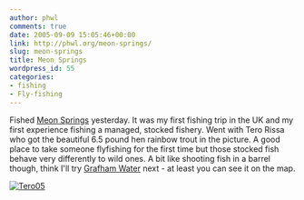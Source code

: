 ```yaml
---
author: phwl
comments: true
date: 2005-09-09 15:05:46+00:00
link: http://phwl.org/meon-springs/
slug: meon-springs
title: Meon Springs
wordpress_id: 55
categories:
- fishing
- Fly-fishing
---
```


Fished [Meon Springs](http://www.meonsprings.com) yesterday. It was my first fishing trip in the UK and my first experience fishing a managed, stocked fishery. Went with Tero Rissa who got the beautiful 6.5 pound hen rainbow trout in the picture. A good place to take someone flyfishing for the first time but those stocked fish behave very differently to wild ones. A bit like shooting fish in a barrel though, think I'll try [Grafham Water](http://www.gwffa-grafham.co.uk/grafham.htm) next - at least you can see it on the map.

[![Tero05](http://phwl.org/wp-content/uploads/2005/09/Tero05.jpg)](http://phwl.org/wp-content/uploads/2005/09/Tero05.jpg)
